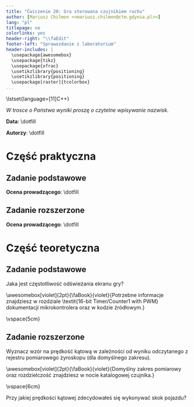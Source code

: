 ```yaml
---
title: "Ćwiczenie 20: Gra sterowana czujnikiem ruchu"
author: [Mariusz Chilmon <<mariusz.chilmon@ctm.gdynia.pl>>]
lang: "pl"
titlepage: no
colorlinks: yes
header-right: "\\faEdit"
footer-left: "Sprawozdanie z laboratorium"
header-includes: |
  \usepackage{awesomebox}
  \usepackage{tikz}
  \usepackage{xfrac}
  \usetikzlibrary{positioning}
  \usetikzlibrary{positioning}
  \usepackage[raster]{tcolorbox}
...
```


\lstset{language=[11]C++}

_W trosce o Państwa wyniki proszę o czytelne wpisywanie nazwisk._

**Data**: \dotfill

**Autorzy**: \dotfill

# Część praktyczna

## Zadanie podstawowe

**Ocena prowadzącego**: \dotfill

## Zadanie rozszerzone

**Ocena prowadzącego**: \dotfill

# Część teoretyczna

## Zadanie podstawowe

Jaka jest częstotliwość odświeżania ekranu gry?

\awesomebox[violet]{2pt}{\faBook}{violet}{Potrzebne informacje znajdziesz w rozdziale \textit{16-bit Timer/Counter1 with PWM} dokumentacji mikrokontrolera oraz w kodzie źródłowym.}

\vspace{5cm}

## Zadanie rozszerzone

Wyznacz wzór na prędkość kątową w zależności od wyniku odczytanego z rejestru pomiarowego żyroskopu (dla domyślnego zakresu).

\awesomebox[violet]{2pt}{\faBook}{violet}{Domyślny zakres pomiarowy oraz rozdzielczość znajdziesz w nocie katalogowej czujnika.}

\vspace{6cm}

Przy jakiej prędkości kątowej zdecydowałeś się wykonywać skok pojazdu?
